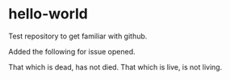 hello-world
===========

Test repository to get familiar with github.

Added the following for issue opened.

That which is dead, has not died. That which is live, is not living.
